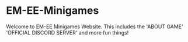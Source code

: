 # EM-EE-Minigames
Welcome to EM-EE Minigames Website. This includes the 'ABOUT GAME' 'OFFICIAL DISCORD SERVER' and more fun things! 
